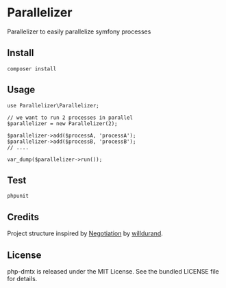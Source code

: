 # Parallelizer

Parallelizer to easily parallelize symfony processes

## Install

```
composer install
```

## Usage

```
use Parallelizer\Parallelizer;

// we want to run 2 processes in parallel
$parallelizer = new Parallelizer(2);

$parallelizer->add($processA, 'processA');
$parallelizer->add($processB, 'processB');
// ....

var_dump($parallelizer->run());

```

## Test

```
phpunit
```

## Credits

Project structure inspired by
[Negotiation](https://github.com/willdurand/Negotiation) by
[willdurand](https://github.com/willdurand).

## License

php-dmtx is released under the MIT License. See the bundled LICENSE file for
details.
